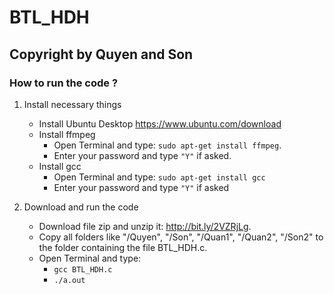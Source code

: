 # BTL_HDH


## Copyright by Quyen and Son
### How to run the code ?

1. Install necessary things
    - Install Ubuntu Desktop https://www.ubuntu.com/download
    - Install ffmpeg
        * Open Terminal and type: `sudo apt-get install ffmpeg`.
        * Enter your password and type `"Y"` if asked.
    - Install gcc
        * Open Terminal and type: `sudo apt-get install gcc`
        * Enter your password and type `"Y"` if asked

2. Download and run the code
    - Download file zip and unzip it: http://bit.ly/2VZRjLg.
    - Copy all folders like "/Quyen", "/Son", "/Quan1", "/Quan2", "/Son2" to the folder containing the file BTL_HDH.c.
    - Open Terminal and type:
        * `gcc BTL_HDH.c`
        * `./a.out`
